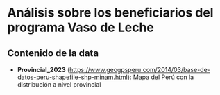 # Análisis sobre los beneficiarios del programa Vaso de Leche
## Contenido de la data
- **Provincial_2023** (https://www.geogpsperu.com/2014/03/base-de-datos-peru-shapefile-shp-minam.html): Mapa del Perú con la distribución a nivel provincial
